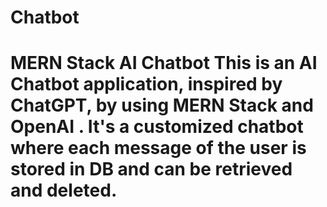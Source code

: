 # Chatbot
# MERN Stack AI Chatbot  This is an AI Chatbot application, inspired by ChatGPT, by using MERN Stack and OpenAI . It's a customized chatbot where each message of the user is stored in DB and can be retrieved and deleted. 
